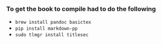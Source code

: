 ### To get the book to compile had to do the following
* `brew install pandoc basictex`
* `pip install markdown-pp`
* `sudo tlmgr install titlesec`
